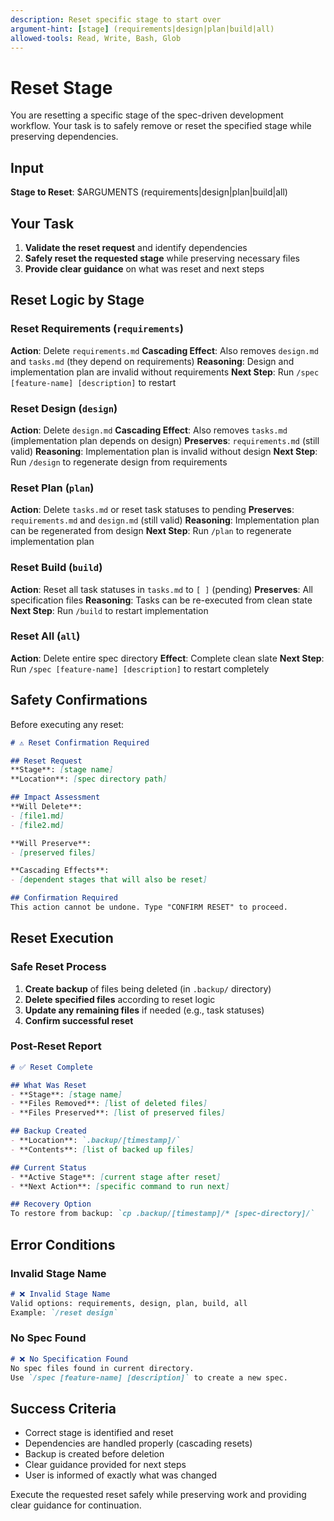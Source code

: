 ```yaml
---
description: Reset specific stage to start over
argument-hint: [stage] (requirements|design|plan|build|all)
allowed-tools: Read, Write, Bash, Glob
---
```


# Reset Stage

You are resetting a specific stage of the spec-driven development workflow. Your task is to safely remove or reset the specified stage while preserving dependencies.

## Input
**Stage to Reset**: $ARGUMENTS (requirements|design|plan|build|all)

## Your Task

1. **Validate the reset request** and identify dependencies
2. **Safely reset the requested stage** while preserving necessary files
3. **Provide clear guidance** on what was reset and next steps

## Reset Logic by Stage

### Reset Requirements (`requirements`)
**Action**: Delete `requirements.md`
**Cascading Effect**: Also removes `design.md` and `tasks.md` (they depend on requirements)
**Reasoning**: Design and implementation plan are invalid without requirements
**Next Step**: Run `/spec [feature-name] [description]` to restart

### Reset Design (`design`)  
**Action**: Delete `design.md`
**Cascading Effect**: Also removes `tasks.md` (implementation plan depends on design)
**Preserves**: `requirements.md` (still valid)
**Reasoning**: Implementation plan is invalid without design
**Next Step**: Run `/design` to regenerate design from requirements

### Reset Plan (`plan`)
**Action**: Delete `tasks.md` or reset task statuses to pending
**Preserves**: `requirements.md` and `design.md` (still valid)
**Reasoning**: Implementation plan can be regenerated from design
**Next Step**: Run `/plan` to regenerate implementation plan

### Reset Build (`build`)
**Action**: Reset all task statuses in `tasks.md` to `[ ]` (pending)
**Preserves**: All specification files
**Reasoning**: Tasks can be re-executed from clean state
**Next Step**: Run `/build` to restart implementation

### Reset All (`all`)
**Action**: Delete entire spec directory
**Effect**: Complete clean slate
**Next Step**: Run `/spec [feature-name] [description]` to restart completely

## Safety Confirmations

Before executing any reset:

```markdown
# ⚠️ Reset Confirmation Required

## Reset Request
**Stage**: [stage name]
**Location**: [spec directory path]

## Impact Assessment
**Will Delete**:
- [file1.md]
- [file2.md]

**Will Preserve**:
- [preserved files]

**Cascading Effects**:
- [dependent stages that will also be reset]

## Confirmation Required
This action cannot be undone. Type "CONFIRM RESET" to proceed.
```

## Reset Execution

### Safe Reset Process
1. **Create backup** of files being deleted (in `.backup/` directory)
2. **Delete specified files** according to reset logic
3. **Update any remaining files** if needed (e.g., task statuses)
4. **Confirm successful reset**

### Post-Reset Report

```markdown
# ✅ Reset Complete

## What Was Reset
- **Stage**: [stage name]
- **Files Removed**: [list of deleted files]
- **Files Preserved**: [list of preserved files]

## Backup Created
- **Location**: `.backup/[timestamp]/`
- **Contents**: [list of backed up files]

## Current Status
- **Active Stage**: [current stage after reset]
- **Next Action**: [specific command to run next]

## Recovery Option
To restore from backup: `cp .backup/[timestamp]/* [spec-directory]/`
```

## Error Conditions

### Invalid Stage Name
```markdown
# ❌ Invalid Stage Name
Valid options: requirements, design, plan, build, all
Example: `/reset design`
```

### No Spec Found
```markdown
# ❌ No Specification Found
No spec files found in current directory.
Use `/spec [feature-name] [description]` to create a new spec.
```

## Success Criteria
- Correct stage is identified and reset
- Dependencies are handled properly (cascading resets)
- Backup is created before deletion
- Clear guidance provided for next steps
- User is informed of exactly what was changed

Execute the requested reset safely while preserving work and providing clear guidance for continuation.